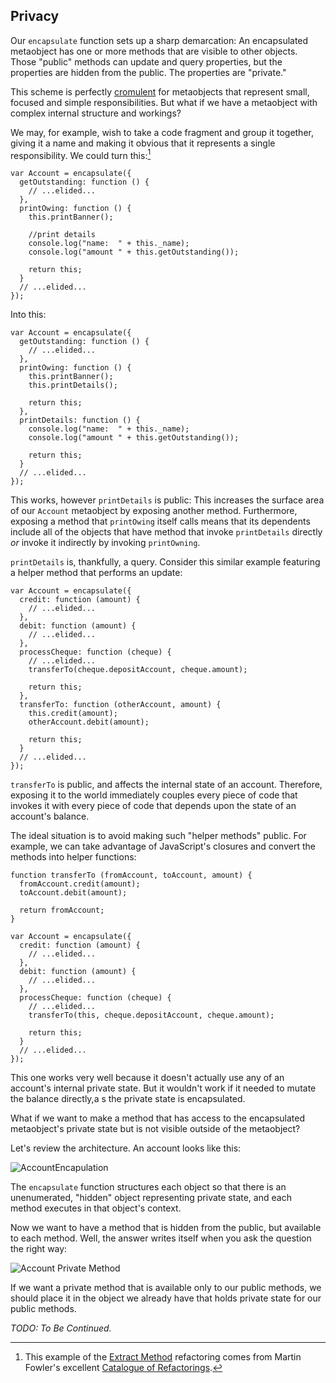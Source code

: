 ## Privacy

Our `encapsulate` function sets up a sharp demarcation: An encapsulated metaobject has one or more methods that are visible to other objects. Those "public" methods can update and query properties, but the properties are hidden from the public. The properties are "private."

This scheme is perfectly [cromulent] for metaobjects that represent small, focused and simple responsibilities. But what if we have a metaobject with complex internal structure and workings?

[cromulent]: https://en.wikipedia.org/wiki/Cromulent#Embiggen_and_cromulent "Lisa the Iconoclast"

We may, for example, wish to take a code fragment and group it together, giving it a name and making it obvious that it represents a single responsibility. We could turn this:[^extractMethod]

[^extractMethod]: This example of the [Extract Method](http://refactoring.com/catalog/extractMethod.html) refactoring comes from Martin Fowler's excellent [Catalogue of Refactorings](http://refactoring.com/catalog/).

~~~~~~~~
var Account = encapsulate({
  getOutstanding: function () {
    // ...elided...
  },
  printOwing: function () {
    this.printBanner();

    //print details
    console.log("name:  " + this._name);
    console.log("amount " + this.getOutstanding());

    return this;
  }
  // ...elided...
});
~~~~~~~~

Into this:

~~~~~~~~
var Account = encapsulate({
  getOutstanding: function () {
    // ...elided...
  },
  printOwing: function () {
    this.printBanner();
    this.printDetails();

    return this;
  },
  printDetails: function () {
    console.log("name:  " + this._name);
    console.log("amount " + this.getOutstanding());

    return this;
  }
  // ...elided...
});
~~~~~~~~

This works, however `printDetails` is public: This increases the surface area of our `Account` metaobject by exposing another method. Furthermore, exposing a method that `printOwing` itself calls means that its dependents include all of the objects that have method that invoke `printDetails` directly *or* invoke it indirectly by invoking `printOwning`.

`printDetails` is, thankfully, a query. Consider this similar example featuring a helper method that performs an update:

~~~~~~~~
var Account = encapsulate({
  credit: function (amount) {
    // ...elided...
  },
  debit: function (amount) {
    // ...elided...
  },
  processCheque: function (cheque) {
    // ...elided...
    transferTo(cheque.depositAccount, cheque.amount);

    return this;
  },
  transferTo: function (otherAccount, amount) {
    this.credit(amount);
    otherAccount.debit(amount);

    return this;
  }
  // ...elided...
});
~~~~~~~~

`transferTo` is public, and affects the internal state of an account. Therefore, exposing it to the world immediately couples every piece of code that invokes it with every piece of code that depends upon the state of an account's balance.

The ideal situation is to avoid making such "helper methods" public. For example, we can take advantage of JavaScript's closures and convert the methods into helper functions:

~~~~~~~~
function transferTo (fromAccount, toAccount, amount) {
  fromAccount.credit(amount);
  toAccount.debit(amount);

  return fromAccount;
}

var Account = encapsulate({
  credit: function (amount) {
    // ...elided...
  },
  debit: function (amount) {
    // ...elided...
  },
  processCheque: function (cheque) {
    // ...elided...
    transferTo(this, cheque.depositAccount, cheque.amount);

    return this;
  }
  // ...elided...
});
~~~~~~~~

This one works very well because it doesn't actually use any of an account's internal private state. But it wouldn't work if it needed to mutate the balance directly,a s the private state is encapsulated.

What if we want to make a method that has access to the encapsulated metaobject's private state but is not visible outside of the metaobject?

Let's review the architecture. An account looks like this:

![AccountEncapulation](images/7/encapsulation.png)

The `encapsulate` function structures each object so that there is an unenumerated, "hidden" object representing private state, and each method executes in that object's context.

Now we want to have a method that is hidden from the public, but available to each method. Well, the answer writes itself when you ask the question the right way:

![Account Private Method](images/7/private.png)

If we want a private method that is available only to our public methods, we should place it in the object we already have that holds private state for our public methods.

*TODO: To Be Continued.*
